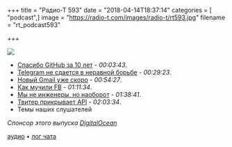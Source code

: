 +++
title = "Радио-Т 593"
date = "2018-04-14T18:37:14"
categories = [ "podcast",]
image = "https://radio-t.com/images/radio-t/rt593.jpg"
filename = "rt_podcast593"

+++

![](https://radio-t.com/images/radio-t/rt593.jpg)

- [Спасибо GitHub за 10 лет](https://github.com/ten) - *00:03:43*.
- [Telegram не сдается в неравной борьбе](https://arstechnica.com/information-technology/2018/04/privacy-is-not-for-sale-telegram-founder-says-after-being-banned-in-russia/) - *00:29:23*.
- [Новый Gmail уже скоро](https://thenextweb.com/google/2018/04/12/new-gmail-will-look-like/) - *00:54:27*.
- [Как мучили FB](https://www.theverge.com/2018/4/10/17222444/mark-zuckerberg-senate-hearing-highlights-cambridge-analytica) - *01:11:34*.
- [Мы не инженеры, но наоборот](https://www.theatlantic.com/technology/archive/2015/11/programmers-should-not-call-themselves-engineers/414271/?single_page=true) - *01:38:41*.
- [Твитер прикрывает API](http://apps-of-a-feather.com/) - *02:03:34*.
- Темы наших слушателей

*Спонсор этого выпуска [DigitalOcean](https://www.digitalocean.com)*


[аудио](http://cdn.radio-t.com/rt_podcast593.mp3) • [лог чата](http://chat.radio-t.com/logs/radio-t-593.html)
<audio src="http://cdn.radio-t.com/rt_podcast593.mp3" preload="none"></audio>